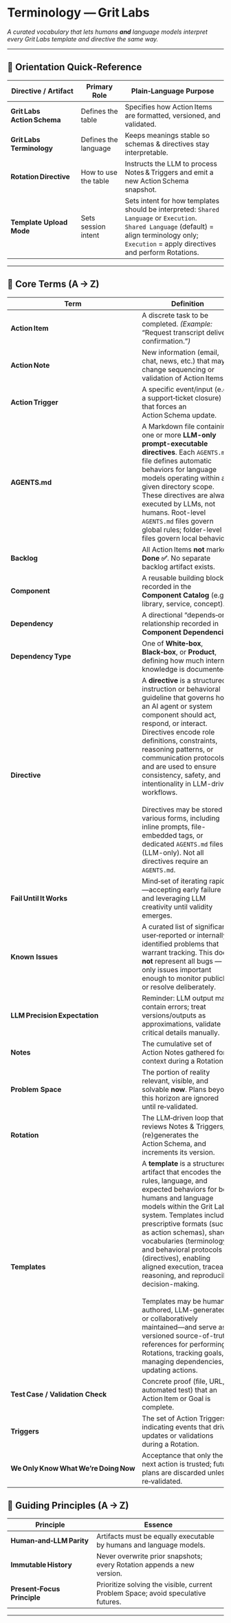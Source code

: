 # Terminology — Grit Labs

_A curated vocabulary that lets humans **and** language models interpret every Grit Labs template and directive the same way._

* * *

## 🧭 Orientation Quick‑Reference

| Directive / Artifact | Primary Role | Plain‑Language Purpose |
| --- | --- | --- |
| **Grit Labs Action Schema** | Defines the table | Specifies how Action Items are formatted, versioned, and validated. |
| **Grit Labs Terminology** | Defines the language | Keeps meanings stable so schemas & directives stay interpretable. |
| **Rotation Directive** | How to use the table | Instructs the LLM to process Notes & Triggers and emit a new Action Schema snapshot. |
| **Template Upload Mode** | Sets session intent | 	Sets intent for how templates should be interpreted: `Shared Language` or `Execution`. <br> `Shared Language` (default) = align terminology only;<br />`Execution` = apply directives and perform Rotations.  |

* * *

## 📘 Core Terms (A → Z)

| Term | Definition |
| --- | --- |
| **Action Item** | A discrete task to be completed. _(Example:_ “Request transcript delivery confirmation.”_)_ |
| **Action Note** | New information (email, chat, news, etc.) that may change sequencing or validation of Action Items. |
| **Action Trigger** | A specific event/input (e.g., a support‑ticket closure) that forces an Action Schema update. |
| **AGENTS.md** | A Markdown file containing one or more **LLM-only prompt-executable directives**. Each `AGENTS.md` file defines automatic behaviors for language models operating within a given directory scope. These directives are always executed by LLMs, not humans. Root-level `AGENTS.md` files govern global rules; folder-level files govern local behavior. |
| **Backlog** | All Action Items **not** marked **Done ✅**. No separate backlog artifact exists. |
| **Component** | A reusable building block recorded in the **Component Catalog** (e.g., library, service, concept). |
| **Dependency** | A directional “depends‑on” relationship recorded in **Component Dependencies**. |
| **Dependency Type** | One of **White‑box**, **Black‑box**, or **Product**, defining how much internal knowledge is documented. |
| **Directive** | A **directive** is a structured instruction or behavioral guideline that governs how an AI agent or system component should act, respond, or interact. Directives encode role definitions, constraints, reasoning patterns, or communication protocols, and are used to ensure consistency, safety, and intentionality in LLM-driven workflows. <br /><br />Directives may be stored in various forms, including inline prompts, file-embedded tags, or dedicated `AGENTS.md` files (LLM-only). Not all directives require an `AGENTS.md`.|
| **Fail Until It Works** | Mind‑set of iterating rapidly—accepting early failure and leveraging LLM creativity until validity emerges. |
| **Known Issues** | A curated list of significant, user‑reported or internally identified problems that warrant tracking. This does **not** represent all bugs — only issues important enough to monitor publicly or resolve deliberately. |
| **LLM Precision Expectation** | Reminder: LLM output may contain errors; treat versions/outputs as approximations, validate critical details manually. |
| **Notes** | The cumulative set of Action Notes gathered for context during a Rotation. |
| **Problem Space** | The portion of reality relevant, visible, and solvable **now**. Plans beyond this horizon are ignored until re‑validated. |
| **Rotation** | The LLM‑driven loop that reviews Notes & Triggers, (re)generates the Action Schema, and increments its version. |
| **Templates** | A **template** is a structured artifact that encodes the rules, language, and expected behaviors for both humans and language models within the Grit Labs system. Templates include prescriptive formats (such as action schemas), shared vocabularies (terminology), and behavioral protocols (directives), enabling aligned execution, traceable reasoning, and reproducible decision-making. <br /><br />Templates may be human-authored, LLM-generated, or collaboratively maintained—and serve as versioned source-of-truth references for performing Rotations, tracking goals, managing dependencies, or updating actions. |
| **Test Case / Validation Check** | Concrete proof (file, URL, automated test) that an Action Item or Goal is complete. |
| **Triggers** | The set of Action Triggers indicating events that drive updates or validations during a Rotation. |
| **We Only Know What We’re Doing Now** | Acceptance that only the next action is trusted; future plans are discarded unless re‑validated. |


## 🔑 Guiding Principles (A → Z)

| Principle | Essence |
| --- | --- |
| **Human‑and‑LLM Parity** | Artifacts must be equally executable by humans and language models. |
| **Immutable History** | Never overwrite prior snapshots; every Rotation appends a new version. |
| **Present‑Focus Principle** | Prioritize solving the visible, current Problem Space; avoid speculative futures. |

* * *

